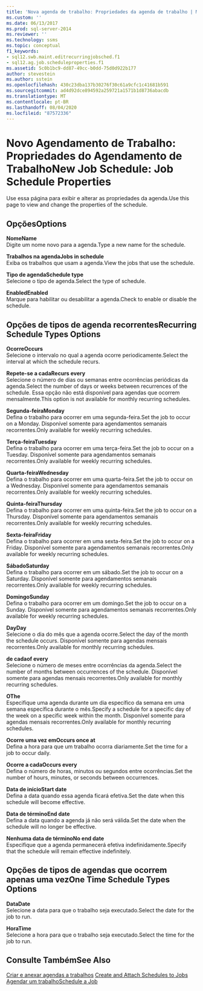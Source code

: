 ```yaml
---
title: 'Nova agenda de trabalho: Propriedades da agenda de trabalho | Microsoft Docs'
ms.custom: ''
ms.date: 06/13/2017
ms.prod: sql-server-2014
ms.reviewer: ''
ms.technology: ssms
ms.topic: conceptual
f1_keywords:
- sql12.swb.maint.editrecurringjobsched.f1
- sql12.ag.job.scheduleproperties.f1
ms.assetid: 5c0b1bc9-dd87-49cc-b0dd-75d0d922b177
author: stevestein
ms.author: sstein
ms.openlocfilehash: 430c23dba137b30276f30c61a9cfc1c41681b591
ms.sourcegitcommit: ad4d92dce894592a259721a1571b1d8736abacdb
ms.translationtype: MT
ms.contentlocale: pt-BR
ms.lasthandoff: 08/04/2020
ms.locfileid: "87572336"
---
```

# <a name="new-job-schedule-job-schedule-properties"></a><span data-ttu-id="0333a-102">Novo Agendamento de Trabalho: Propriedades do Agendamento de Trabalho</span><span class="sxs-lookup"><span data-stu-id="0333a-102">New Job Schedule: Job Schedule Properties</span></span>
  <span data-ttu-id="0333a-103">Use essa página para exibir e alterar as propriedades da agenda.</span><span class="sxs-lookup"><span data-stu-id="0333a-103">Use this page to view and change the properties of the schedule.</span></span>  
  
## <a name="options"></a><span data-ttu-id="0333a-104">Opções</span><span class="sxs-lookup"><span data-stu-id="0333a-104">Options</span></span>  
 <span data-ttu-id="0333a-105">**Nome**</span><span class="sxs-lookup"><span data-stu-id="0333a-105">**Name**</span></span>  
 <span data-ttu-id="0333a-106">Digite um nome novo para a agenda.</span><span class="sxs-lookup"><span data-stu-id="0333a-106">Type a new name for the schedule.</span></span>  
  
 <span data-ttu-id="0333a-107">**Trabalhos na agenda**</span><span class="sxs-lookup"><span data-stu-id="0333a-107">**Jobs in schedule**</span></span>  
 <span data-ttu-id="0333a-108">Exiba os trabalhos que usam a agenda.</span><span class="sxs-lookup"><span data-stu-id="0333a-108">View the jobs that use the schedule.</span></span>  
  
 <span data-ttu-id="0333a-109">**Tipo de agenda**</span><span class="sxs-lookup"><span data-stu-id="0333a-109">**Schedule type**</span></span>  
 <span data-ttu-id="0333a-110">Selecione o tipo de agenda.</span><span class="sxs-lookup"><span data-stu-id="0333a-110">Select the type of schedule.</span></span>  
  
 <span data-ttu-id="0333a-111">**Enabled**</span><span class="sxs-lookup"><span data-stu-id="0333a-111">**Enabled**</span></span>  
 <span data-ttu-id="0333a-112">Marque para habilitar ou desabilitar a agenda.</span><span class="sxs-lookup"><span data-stu-id="0333a-112">Check to enable or disable the schedule.</span></span>  
  
## <a name="recurring-schedule-types-options"></a><span data-ttu-id="0333a-113">Opções de tipos de agenda recorrentes</span><span class="sxs-lookup"><span data-stu-id="0333a-113">Recurring Schedule Types Options</span></span>  
 <span data-ttu-id="0333a-114">**Ocorre**</span><span class="sxs-lookup"><span data-stu-id="0333a-114">**Occurs**</span></span>  
 <span data-ttu-id="0333a-115">Selecione o intervalo no qual a agenda ocorre periodicamente.</span><span class="sxs-lookup"><span data-stu-id="0333a-115">Select the interval at which the schedule recurs.</span></span>  
  
 <span data-ttu-id="0333a-116">**Repete-se a cada**</span><span class="sxs-lookup"><span data-stu-id="0333a-116">**Recurs every**</span></span>  
 <span data-ttu-id="0333a-117">Selecione o número de dias ou semanas entre ocorrências periódicas da agenda.</span><span class="sxs-lookup"><span data-stu-id="0333a-117">Select the number of days or weeks between recurrences of the schedule.</span></span> <span data-ttu-id="0333a-118">Essa opção não está disponível para agendas que ocorrem mensalmente.</span><span class="sxs-lookup"><span data-stu-id="0333a-118">This option is not available for monthly recurring schedules.</span></span>  
  
 <span data-ttu-id="0333a-119">**Segunda-feira**</span><span class="sxs-lookup"><span data-stu-id="0333a-119">**Monday**</span></span>  
 <span data-ttu-id="0333a-120">Defina o trabalho para ocorrer em uma segunda-feira.</span><span class="sxs-lookup"><span data-stu-id="0333a-120">Set the job to occur on a Monday.</span></span> <span data-ttu-id="0333a-121">Disponível somente para agendamentos semanais recorrentes.</span><span class="sxs-lookup"><span data-stu-id="0333a-121">Only available for weekly recurring schedules.</span></span>  
  
 <span data-ttu-id="0333a-122">**Terça-feira**</span><span class="sxs-lookup"><span data-stu-id="0333a-122">**Tuesday**</span></span>  
 <span data-ttu-id="0333a-123">Defina o trabalho para ocorrer em uma terça-feira.</span><span class="sxs-lookup"><span data-stu-id="0333a-123">Set the job to occur on a Tuesday.</span></span> <span data-ttu-id="0333a-124">Disponível somente para agendamentos semanais recorrentes.</span><span class="sxs-lookup"><span data-stu-id="0333a-124">Only available for weekly recurring schedules.</span></span>  
  
 <span data-ttu-id="0333a-125">**Quarta-feira**</span><span class="sxs-lookup"><span data-stu-id="0333a-125">**Wednesday**</span></span>  
 <span data-ttu-id="0333a-126">Defina o trabalho para ocorrer em uma quarta-feira.</span><span class="sxs-lookup"><span data-stu-id="0333a-126">Set the job to occur on a Wednesday.</span></span> <span data-ttu-id="0333a-127">Disponível somente para agendamentos semanais recorrentes.</span><span class="sxs-lookup"><span data-stu-id="0333a-127">Only available for weekly recurring schedules.</span></span>  
  
 <span data-ttu-id="0333a-128">**Quinta-feira**</span><span class="sxs-lookup"><span data-stu-id="0333a-128">**Thursday**</span></span>  
 <span data-ttu-id="0333a-129">Defina o trabalho para ocorrer em uma quinta-feira.</span><span class="sxs-lookup"><span data-stu-id="0333a-129">Set the job to occur on a Thursday.</span></span> <span data-ttu-id="0333a-130">Disponível somente para agendamentos semanais recorrentes.</span><span class="sxs-lookup"><span data-stu-id="0333a-130">Only available for weekly recurring schedules.</span></span>  
  
 <span data-ttu-id="0333a-131">**Sexta-feira**</span><span class="sxs-lookup"><span data-stu-id="0333a-131">**Friday**</span></span>  
 <span data-ttu-id="0333a-132">Defina o trabalho para ocorrer em uma sexta-feira.</span><span class="sxs-lookup"><span data-stu-id="0333a-132">Set the job to occur on a Friday.</span></span> <span data-ttu-id="0333a-133">Disponível somente para agendamentos semanais recorrentes.</span><span class="sxs-lookup"><span data-stu-id="0333a-133">Only available for weekly recurring schedules.</span></span>  
  
 <span data-ttu-id="0333a-134">**Sábado**</span><span class="sxs-lookup"><span data-stu-id="0333a-134">**Saturday**</span></span>  
 <span data-ttu-id="0333a-135">Defina o trabalho para ocorrer em um sábado.</span><span class="sxs-lookup"><span data-stu-id="0333a-135">Set the job to occur on a Saturday.</span></span> <span data-ttu-id="0333a-136">Disponível somente para agendamentos semanais recorrentes.</span><span class="sxs-lookup"><span data-stu-id="0333a-136">Only available for weekly recurring schedules.</span></span>  
  
 <span data-ttu-id="0333a-137">**Domingo**</span><span class="sxs-lookup"><span data-stu-id="0333a-137">**Sunday**</span></span>  
 <span data-ttu-id="0333a-138">Defina o trabalho para ocorrer em um domingo.</span><span class="sxs-lookup"><span data-stu-id="0333a-138">Set the job to occur on a Sunday.</span></span> <span data-ttu-id="0333a-139">Disponível somente para agendamentos semanais recorrentes.</span><span class="sxs-lookup"><span data-stu-id="0333a-139">Only available for weekly recurring schedules.</span></span>  
  
 <span data-ttu-id="0333a-140">**Day**</span><span class="sxs-lookup"><span data-stu-id="0333a-140">**Day**</span></span>  
 <span data-ttu-id="0333a-141">Selecione o dia do mês que a agenda ocorre.</span><span class="sxs-lookup"><span data-stu-id="0333a-141">Select the day of the month the schedule occurs.</span></span> <span data-ttu-id="0333a-142">Disponível somente para agendas mensais recorrentes.</span><span class="sxs-lookup"><span data-stu-id="0333a-142">Only available for monthly recurring schedules.</span></span>  
  
 <span data-ttu-id="0333a-143">**de cada**</span><span class="sxs-lookup"><span data-stu-id="0333a-143">**of every**</span></span>  
 <span data-ttu-id="0333a-144">Selecione o número de meses entre ocorrências da agenda.</span><span class="sxs-lookup"><span data-stu-id="0333a-144">Select the number of months between occurrences of the schedule.</span></span> <span data-ttu-id="0333a-145">Disponível somente para agendas mensais recorrentes.</span><span class="sxs-lookup"><span data-stu-id="0333a-145">Only available for monthly recurring schedules.</span></span>  
  
 <span data-ttu-id="0333a-146">**O**</span><span class="sxs-lookup"><span data-stu-id="0333a-146">**The**</span></span>  
 <span data-ttu-id="0333a-147">Especifique uma agenda durante um dia específico da semana em uma semana específica durante o mês.</span><span class="sxs-lookup"><span data-stu-id="0333a-147">Specify a schedule for a specific day of the week on a specific week within the month.</span></span> <span data-ttu-id="0333a-148">Disponível somente para agendas mensais recorrentes.</span><span class="sxs-lookup"><span data-stu-id="0333a-148">Only available for monthly recurring schedules.</span></span>  
  
 <span data-ttu-id="0333a-149">**Ocorre uma vez em**</span><span class="sxs-lookup"><span data-stu-id="0333a-149">**Occurs once at**</span></span>  
 <span data-ttu-id="0333a-150">Defina a hora para que um trabalho ocorra diariamente.</span><span class="sxs-lookup"><span data-stu-id="0333a-150">Set the time for a job to occur daily.</span></span>  
  
 <span data-ttu-id="0333a-151">**Ocorre a cada**</span><span class="sxs-lookup"><span data-stu-id="0333a-151">**Occurs every**</span></span>  
 <span data-ttu-id="0333a-152">Defina o número de horas, minutos ou segundos entre ocorrências.</span><span class="sxs-lookup"><span data-stu-id="0333a-152">Set the number of hours, minutes, or seconds between occurrences.</span></span>  
  
 <span data-ttu-id="0333a-153">**Data de início**</span><span class="sxs-lookup"><span data-stu-id="0333a-153">**Start date**</span></span>  
 <span data-ttu-id="0333a-154">Defina a data quando essa agenda ficará efetiva.</span><span class="sxs-lookup"><span data-stu-id="0333a-154">Set the date when this schedule will become effective.</span></span>  
  
 <span data-ttu-id="0333a-155">**Data de término**</span><span class="sxs-lookup"><span data-stu-id="0333a-155">**End date**</span></span>  
 <span data-ttu-id="0333a-156">Defina a data quando a agenda já não será válida.</span><span class="sxs-lookup"><span data-stu-id="0333a-156">Set the date when the schedule will no longer be effective.</span></span>  
  
 <span data-ttu-id="0333a-157">**Nenhuma data de término**</span><span class="sxs-lookup"><span data-stu-id="0333a-157">**No end date**</span></span>  
 <span data-ttu-id="0333a-158">Especifique que a agenda permanecerá efetiva indefinidamente.</span><span class="sxs-lookup"><span data-stu-id="0333a-158">Specify that the schedule will remain effective indefinitely.</span></span>  
  
## <a name="one-time-schedule-types-options"></a><span data-ttu-id="0333a-159">Opções de tipos de agendas que ocorrem apenas uma vez</span><span class="sxs-lookup"><span data-stu-id="0333a-159">One Time Schedule Types Options</span></span>  
 <span data-ttu-id="0333a-160">**Data**</span><span class="sxs-lookup"><span data-stu-id="0333a-160">**Date**</span></span>  
 <span data-ttu-id="0333a-161">Selecione a data para que o trabalho seja executado.</span><span class="sxs-lookup"><span data-stu-id="0333a-161">Select the date for the job to run.</span></span>  
  
 <span data-ttu-id="0333a-162">**Hora**</span><span class="sxs-lookup"><span data-stu-id="0333a-162">**Time**</span></span>  
 <span data-ttu-id="0333a-163">Selecione a hora para que o trabalho seja executado.</span><span class="sxs-lookup"><span data-stu-id="0333a-163">Select the time for the job to run.</span></span>  
  
## <a name="see-also"></a><span data-ttu-id="0333a-164">Consulte Também</span><span class="sxs-lookup"><span data-stu-id="0333a-164">See Also</span></span>  
 <span data-ttu-id="0333a-165">[Criar e anexar agendas a trabalhos](create-and-attach-schedules-to-jobs.md) </span><span class="sxs-lookup"><span data-stu-id="0333a-165">[Create and Attach Schedules to Jobs](create-and-attach-schedules-to-jobs.md) </span></span>  
 [<span data-ttu-id="0333a-166">Agendar um trabalho</span><span class="sxs-lookup"><span data-stu-id="0333a-166">Schedule a Job</span></span>](schedule-a-job.md)  
  
  
